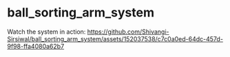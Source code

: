 # ball_sorting_arm_system

Watch the system in action:
https://github.com/Shivangi-Sirsiwal/ball_sorting_arm_system/assets/152037538/c7c0a0ed-64dc-457d-9f98-ffa4080a62b7

